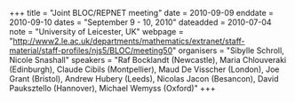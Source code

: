+++
title = "Joint BLOC/REPNET meeting"
date = 2010-09-09
enddate = 2010-09-10
dates = "September 9 - 10, 2010"
dateadded = 2010-07-04
note = "University of Leicester, UK"
webpage = "http://www2.le.ac.uk/departments/mathematics/extranet/staff-material/staff-profiles/njs5/BLOC/meeting50"
organisers = "Sibylle Schroll, Nicole Snashall"
speakers = "Raf Bocklandt (Newcastle), Maria Chlouveraki (Edinburgh), Claude Cibils (Montpellier), Maud De Visscher (London), Joe Grant (Bristol), Andrew Hubery (Leeds), Nicolas Jacon (Besancon), David Pauksztello (Hannover), Michael Wemyss (Oxford)"
+++
